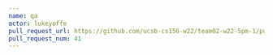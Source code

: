 ```yaml
---
name: qa
actor: lukeyoffe
pull_request_url: https://github.com/ucsb-cs156-w22/team02-w22-5pm-1/pull/41
pull_request_num: 41
---
```

